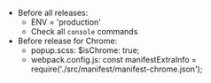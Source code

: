 - Before all releases:
  - ENV = 'production'
  - Check all `console` commands
- Before release for Chrome:
  - popup.scss: $isChrome: true;
  - webpack.config.js: const manifestExtraInfo = require('./src/manifest/manifest-chrome.json');